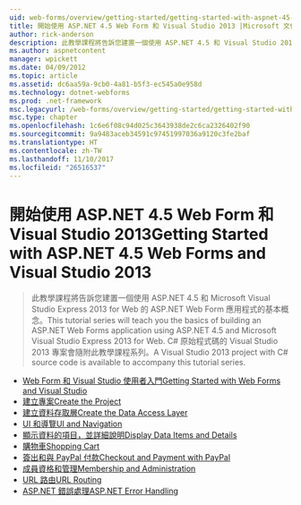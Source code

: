 ```yaml
---
uid: web-forms/overview/getting-started/getting-started-with-aspnet-45-web-forms/index
title: 開始使用 ASP.NET 4.5 Web Form 和 Visual Studio 2013 |Microsoft 文件
author: rick-anderson
description: 此教學課程將告訴您建置一個使用 ASP.NET 4.5 和 Visual Studio 2013 Express for Web 的 ASP.NET Web Form 應用程式的基本概念。 Visua...
ms.author: aspnetcontent
manager: wpickett
ms.date: 04/09/2012
ms.topic: article
ms.assetid: dc6aa59a-9cb0-4a81-b5f3-ec545a0e958d
ms.technology: dotnet-webforms
ms.prod: .net-framework
msc.legacyurl: /web-forms/overview/getting-started/getting-started-with-aspnet-45-web-forms
msc.type: chapter
ms.openlocfilehash: 1c6e6f08c94d025c3643938de2c6ca2326402f90
ms.sourcegitcommit: 9a9483aceb34591c97451997036a9120c3fe2baf
ms.translationtype: HT
ms.contentlocale: zh-TW
ms.lasthandoff: 11/10/2017
ms.locfileid: "26516537"
---
```

<a name="getting-started-with-aspnet-45-web-forms-and-visual-studio-2013"></a><span data-ttu-id="f1bda-104">開始使用 ASP.NET 4.5 Web Form 和 Visual Studio 2013</span><span class="sxs-lookup"><span data-stu-id="f1bda-104">Getting Started with ASP.NET 4.5 Web Forms and Visual Studio 2013</span></span>
====================
> <span data-ttu-id="f1bda-105">此教學課程將告訴您建置一個使用 ASP.NET 4.5 和 Microsoft Visual Studio Express 2013 for Web 的 ASP.NET Web Form 應用程式的基本概念。</span><span class="sxs-lookup"><span data-stu-id="f1bda-105">This tutorial series will teach you the basics of building an ASP.NET Web Forms application using ASP.NET 4.5 and Microsoft Visual Studio Express 2013 for Web.</span></span> <span data-ttu-id="f1bda-106">C# 原始程式碼的 Visual Studio 2013 專案會隨附此教學課程系列。</span><span class="sxs-lookup"><span data-stu-id="f1bda-106">A Visual Studio 2013 project with C# source code is available to accompany this tutorial series.</span></span>


- [<span data-ttu-id="f1bda-107">Web Form 和 Visual Studio 使用者入門</span><span class="sxs-lookup"><span data-stu-id="f1bda-107">Getting Started with Web Forms and Visual Studio</span></span>](introduction-and-overview.md)
- [<span data-ttu-id="f1bda-108">建立專案</span><span class="sxs-lookup"><span data-stu-id="f1bda-108">Create the Project</span></span>](create-the-project.md)
- [<span data-ttu-id="f1bda-109">建立資料存取層</span><span class="sxs-lookup"><span data-stu-id="f1bda-109">Create the Data Access Layer</span></span>](create_the_data_access_layer.md)
- [<span data-ttu-id="f1bda-110">UI 和導覽</span><span class="sxs-lookup"><span data-stu-id="f1bda-110">UI and Navigation</span></span>](ui_and_navigation.md)
- [<span data-ttu-id="f1bda-111">顯示資料的項目，並詳細說明</span><span class="sxs-lookup"><span data-stu-id="f1bda-111">Display Data Items and Details</span></span>](display_data_items_and_details.md)
- [<span data-ttu-id="f1bda-112">購物車</span><span class="sxs-lookup"><span data-stu-id="f1bda-112">Shopping Cart</span></span>](shopping-cart.md)
- [<span data-ttu-id="f1bda-113">簽出和與 PayPal 付款</span><span class="sxs-lookup"><span data-stu-id="f1bda-113">Checkout and Payment with PayPal</span></span>](checkout-and-payment-with-paypal.md)
- [<span data-ttu-id="f1bda-114">成員資格和管理</span><span class="sxs-lookup"><span data-stu-id="f1bda-114">Membership and Administration</span></span>](membership-and-administration.md)
- [<span data-ttu-id="f1bda-115">URL 路由</span><span class="sxs-lookup"><span data-stu-id="f1bda-115">URL Routing</span></span>](url-routing.md)
- [<span data-ttu-id="f1bda-116">ASP.NET 錯誤處理</span><span class="sxs-lookup"><span data-stu-id="f1bda-116">ASP.NET Error Handling</span></span>](aspnet-error-handling.md)
